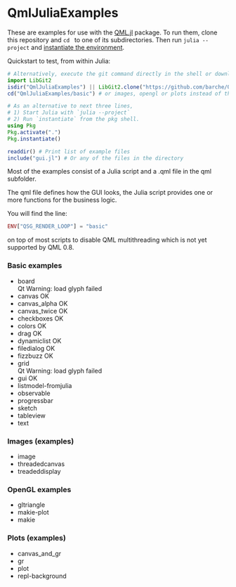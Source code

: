# QmlJuliaExamples

These are examples for use with the [QML.jl](https://github.com/JuliaGraphics/QML.jl) package. To run them, clone this repository and `cd ` to one of its subdirectories. Then run `julia --project` and [instantiate the environment](https://pkgdocs.julialang.org/v1/environments/#Using-someone-else's-project).

Quickstart to test, from within Julia:

```julia
# Alternatively, execute the git command directly in the shell or download the zip file
import LibGit2
isdir("QmlJuliaExamples") || LibGit2.clone("https://github.com/barche/QmlJuliaExamples.git", "QmlJuliaExamples")
cd("QmlJuliaExamples/basic") # or images, opengl or plots instead of the basic subdirectory

# As an alternative to next three lines,
# 1) Start Julia with `julia --project`
# 2) Run `instantiate` from the pkg shell.
using Pkg
Pkg.activate(".")
Pkg.instantiate()

readdir() # Print list of example files
include("gui.jl") # Or any of the files in the directory
```
Most of the examples consist of a Julia script and a .qml file in the qml subfolder.

The qml file defines how the GUI looks, the Julia script provides one or more functions
for the business logic.

You will find the line:
```julia
ENV["QSG_RENDER_LOOP"] = "basic"
```
on top of most scripts to disable QML multithreading which is not yet supported by QML 0.8.

### Basic examples
- board  
  Qt Warning: load glyph failed
- canvas OK
- canvas_alpha OK
- canvas_twice OK
- checkboxes OK
- colors OK
- drag OK
- dynamiclist OK
- filedialog OK
- fizzbuzz OK
- grid  
  Qt Warning: load glyph failed 
- gui OK
- listmodel-fromjulia
- observable
- progressbar
- sketch
- tableview
- text

### Images (examples)
- image
- threadedcanvas
- treadeddisplay

### OpenGL examples
- gltriangle
- makie-plot
- makie

### Plots (examples)
- canvas_and_gr
- gr
- plot
- repl-background